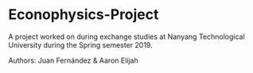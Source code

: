 # Econophysics-Project

A project worked on during exchange studies at Nanyang Technological University during the Spring semester 2019.

Authors: Juan Fernández & Aaron Elijah
